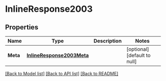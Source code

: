 # InlineResponse2003

## Properties
Name | Type | Description | Notes
------------ | ------------- | ------------- | -------------
**Meta** | [**InlineResponse2003Meta**](inline_response_200_3_meta.md) |  | [optional] [default to null]

[[Back to Model list]](../README.md#documentation-for-models) [[Back to API list]](../README.md#documentation-for-api-endpoints) [[Back to README]](../README.md)


